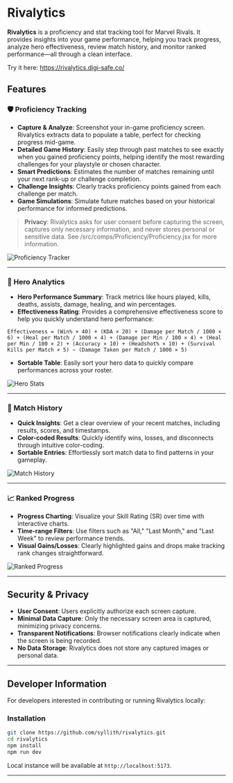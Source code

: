 # Rivalytics

**Rivalytics** is a proficiency and stat tracking tool for Marvel Rivals. It provides insights into your game performance, helping you track progress, analyze hero effectiveness, review match history, and monitor ranked performance—all through a clean interface.

Try it here: https://rivalytics.digi-safe.co/

## Features

### 🛡️ Proficiency Tracking

* **Capture & Analyze**: Screenshot your in-game proficiency screen. Rivalytics extracts data to populate a table, perfect for checking progress mid-game.
* **Detailed Game History**: Easily step through past matches to see exactly when you gained proficiency points, helping identify the most rewarding challenges for your playstyle or chosen character.
* **Smart Predictions**: Estimates the number of matches remaining until your next rank-up or challenge completion.
* **Challenge Insights**: Clearly tracks proficiency points gained from each challenge per match.
* **Game Simulations**: Simulate future matches based on your historical performance for informed predictions.

> **Privacy**: Rivalytics asks for user consent before capturing the screen, captures only necessary information, and never stores personal or sensitive data. See /src/comps/Proficiency/Proficiency.jsx for more information.

![Proficiency Tracker](https://skydrive.digi-safe.co/files/Marvel%20Rivals/rivalytics/proficiency.jpg)

---

### 🎯 Hero Analytics

* **Hero Performance Summary**: Track metrics like hours played, kills, deaths, assists, damage, healing, and win percentages.
* **Effectiveness Rating**: Provides a comprehensive effectiveness score to help you quickly understand hero performance:

```
Effectiveness = (Win% × 40) + (KDA × 20) + (Damage per Match / 1000 × 6) + (Heal per Match / 1000 × 4) + (Damage per Min / 100 × 4) + (Heal per Min / 100 × 2) + (Accuracy × 10) + (Headshot% × 10) + (Survival Kills per Match × 5) − (Damage Taken per Match / 1000 × 5)
```

* **Sortable Table**: Easily sort your hero data to quickly compare performances across your roster.

![Hero Stats](https://skydrive.digi-safe.co/files/Marvel%20Rivals/rivalytics/heros.jpg)

---

### 📜 Match History

* **Quick Insights**: Get a clear overview of your recent matches, including results, scores, and timestamps.
* **Color-coded Results**: Quickly identify wins, losses, and disconnects through intuitive color-coding.
* **Sortable Entries**: Effortlessly sort match data to find patterns in your gameplay.

![Match History](https://skydrive.digi-safe.co/files/Marvel%20Rivals/rivalytics/matches.jpg)

---

### 📈 Ranked Progress

* **Progress Charting**: Visualize your Skill Rating (SR) over time with interactive charts.
* **Time-range Filters**: Use filters such as "All," "Last Month," and "Last Week" to review performance trends.
* **Visual Gains/Losses**: Clearly highlighted gains and drops make tracking rank changes straightforward.

![Ranked Progress](https://skydrive.digi-safe.co/files/Marvel%20Rivals/rivalytics/ranked.jpg)

---

## Security & Privacy

* **User Consent**: Users explicitly authorize each screen capture.
* **Minimal Data Capture**: Only the necessary screen area is captured, minimizing privacy concerns.
* **Transparent Notifications**: Browser notifications clearly indicate when the screen is being recorded.
* **No Data Storage**: Rivalytics does not store any captured images or personal data.

---

## Developer Information

For developers interested in contributing or running Rivalytics locally:

### Installation

```bash
git clone https://github.com/syllith/rivalytics.git
cd rivalytics
npm install
npm run dev
```

Local instance will be available at `http://localhost:5173`.

---
